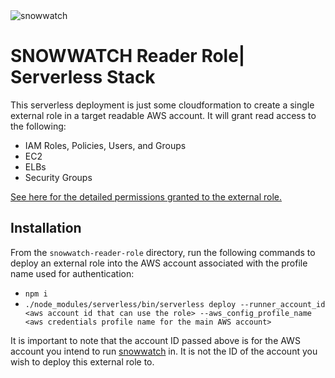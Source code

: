 <img src="https://raw.githubusercontent.com/hashmapinc/SnowWatch/master/docs/source/sw-logo-large.png" alt="snowwatch"/>

# SNOWWATCH Reader Role| Serverless Stack
This serverless deployment is just some cloudformation to create a single external role in a target readable AWS account. It will grant read access to the following:
- IAM Roles, Policies, Users, and Groups
- EC2
- ELBs
- Security Groups

[See here for the detailed permissions granted to the external role.](./snowwatch_reader_role.yml)

## Installation
From the `snowwatch-reader-role` directory, run the following commands to deploy an external role into the AWS account associated with the profile name used for authentication:

- `npm i`
- `./node_modules/serverless/bin/serverless deploy --runner_account_id <aws account id that can use the role> --aws_config_profile_name <aws credentials profile name for the main AWS account>`

It is important to note that the account ID passed above is for the AWS account you intend to run [snowwatch](../snowwatch) in. It is not the ID of the account you wish to deploy this external role to. 